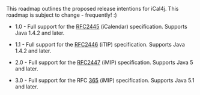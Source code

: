 This roadmap outlines the proposed release intentions for iCal4j. This roadmap is subject to change - frequently! :)

* 1.0 - Full support for the [RFC2445](http://rfc.net/rfc2445.html) (iCalendar) specification. Supports Java 1.4.2 and later.

* 1.1 - Full support for the [RFC2446](http://rfc.net/rfc2446.html) (iTIP) specification. Supports Java 1.4.2 and later.

* 2.0 - Full support for the [RFC2447](http://rfc.net/rfc2447.html) (iMIP) specification. Supports Java 5 and later.

* 3.0 - Full support for the RFC [365](http://pariuri365.webs.com) (iMIP) specification. Supports Java 5.1 and later.

